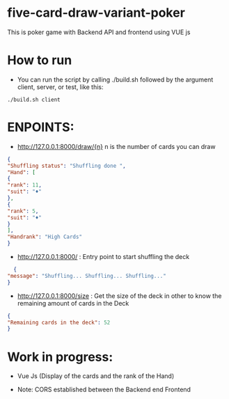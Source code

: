 # five-card-draw-variant-poker
This is poker game with Backend API and frontend using VUE js


# How to run

- You can run the script by calling ./build.sh followed by the argument client, server, or test, like this:

 `./build.sh client`


# ENPOINTS: 

- http://127.0.0.1:8000/draw/{n} n is the number of cards you can draw
```json
{
"Shuffling status": "Shuffling done ",
"Hand": [
{
"rank": 11,
"suit": "♦"
},
{
"rank": 5,
"suit": "♦"
}
],
"Handrank": "High Cards"
}
```
- http://127.0.0.1:8000/ : Entry point to start shuffling the deck
```json
  {
"message": "Shuffling... Shuffling... Shuffling..."
}

```
- http://127.0.0.1:8000/size : Get the size of the deck in other to know the remaining amount of cards in the Deck

```json
{
"Remaining cards in the deck": 52
}
```

# Work in progress:

  - Vue Js (Display of the cards and the rank of the Hand)

  - Note: CORS established between the Backend end Frontend
